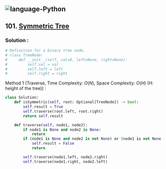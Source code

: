 ![language-Python](https://img.shields.io/badge/Python-ffd43b?style=for-the-badge&logo=PYTHON)
---

## 101. [Symmetric Tree](https://leetcode.com/problems/symmetric-tree)

### Solution :

```python
# Definition for a binary tree node.
# class TreeNode:
#     def __init__(self, val=0, left=None, right=None):
#         self.val = val
#         self.left = left
#         self.right = right
```

Method 1 (Traverse, Time Complexity: $O(N)$, Space Complexity: $O(H)$ (H: height of the tree)) :
```python
class Solution:
    def isSymmetric(self, root: Optional[TreeNode]) -> bool:
        self.result = True
        self.traverse(root.left, root.right)
        return self.result

    def traverse(self, node1, node2):
        if node1 is None and node2 is None:
            return
        if (node1 is None and node2 is not None) or (node1 is not None and node2 is None) or node1.val != node2.val:
            self.result = False
            return

        self.traverse(node1.left, node2.right)
        self.traverse(node1.right, node2.left)
```
